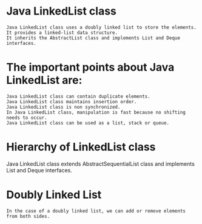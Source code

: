 # Java LinkedList class
```
Java LinkedList class uses a doubly linked list to store the elements. 
It provides a linked-list data structure. 
It inherits the AbstractList class and implements List and Deque interfaces.
```
# The important points about Java LinkedList are:

```
Java LinkedList class can contain duplicate elements.
Java LinkedList class maintains insertion order.
Java LinkedList class is non synchronized.
In Java LinkedList class, manipulation is fast because no shifting needs to occur.
Java LinkedList class can be used as a list, stack or queue.
```
# Hierarchy of LinkedList class

Java LinkedList class extends AbstractSequentialList class and implements List and Deque interfaces.

# Doubly Linked List
```
In the case of a doubly linked list, we can add or remove elements from both sides.
```